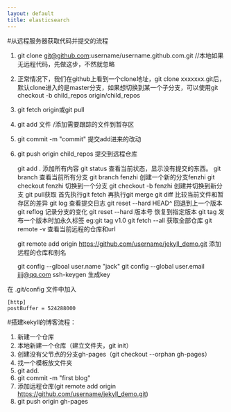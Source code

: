 ```yaml
---
layout: default
title: elasticsearch
---
```

#从远程服务器获取代码并提交的流程
1. git clone git@github.com:username/username.github.com.git //本地如果无远程代码，先做这步，不然就忽略
2. 正常情况下，我们在github上看到一个clone地址，git clone xxxxxxx.git后，默认clone进入的是master分支，如果想切换到某一个子分支，可以使用git checkout -b child_repos origin/child_repos
3. git fetch origin或git pull
4. git add 文件   /添加需要跟踪的文件到暂存区
5. git commit -m "commit" 提交add进来的改动
6. git push origin child_repos 提交到远程仓库


    git add .   添加所有内容
    git status 查看当前状态，显示没有提交的东西。
    git branch 查看当前所有分支
    git branch  fenzhi   创建一个新的分支fenzhi
    git checkout fenzhi  切换到一个分支
    git checkout -b fenzhi 创建并切换到新分支
    git pull获取 首先执行git fetch 再执行git merge
    git diff  比较当前文件和暂存区的差异
    git log 查看提交日志
    git reset --hard HEAD^ 回退到上一个版本
    git reflog 记录分支的变化
    git reset --hard 版本号  恢复到指定版本
    git tag 发布一个版本时加永久标签  eg:git tag v1.0
    git fetch --all 获取全部仓库
    git remote -v 查看当前远程的仓库和url

    git remote add origin https://github.com/username/jekyll_demo.git 添加远程的仓库和别名

    git config --glboal user.name "jack"
    git config --global user.email jjjj@qq.com
    ssh-keygen 生成key

在 .git/config 文件中加入

    [http]
    postBuffer = 524288000

#搭建kekyll的博客流程：
1. 新建一个仓库
2. 本地新建一个仓库（建立文件夹，git init）
3. 创建没有父节点的分支gh-pages（git checkout --orphan gh-pages）
4. 找一个模板放文件夹
5. git add.
6. git commit -m "first blog"
7. 添加远程仓库(git remote add origin https://github.com/username/jekyll_demo.git)
7. git push origin gh-pages